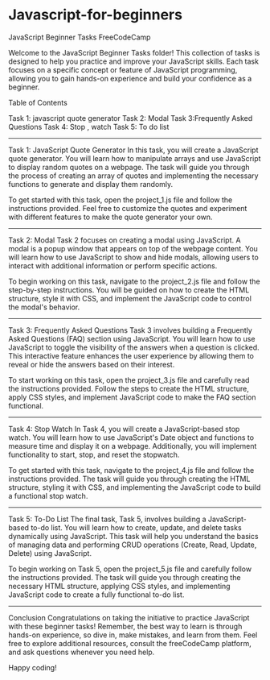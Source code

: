 # Javascript-for-beginners

JavaScript Beginner Tasks FreeCodeCamp

Welcome to the JavaScript Beginner Tasks folder! This collection of tasks is designed to help you practice and improve your JavaScript skills. Each task focuses on a specific concept or feature of JavaScript programming, allowing you to gain hands-on experience and build your confidence as a beginner.

Table of Contents

Task 1: javascript quote generator
Task 2: Modal
Task 3:Frequently Asked Questions
Task 4: Stop , watch 
Task 5: To do list

*************************************

Task 1: JavaScript Quote Generator
In this task, you will create a JavaScript quote generator. You will learn how to manipulate arrays and use JavaScript to display random quotes on a webpage. The task will guide you through the process of creating an array of quotes and implementing the necessary functions to generate and display them randomly.

To get started with this task, open the project_1.js file and follow the instructions provided. Feel free to customize the quotes and experiment with different features to make the quote generator your own.
*****************************************

Task 2: Modal
Task 2 focuses on creating a modal using JavaScript. A modal is a popup window that appears on top of the webpage content. You will learn how to use JavaScript to show and hide modals, allowing users to interact with additional information or perform specific actions.

To begin working on this task, navigate to the project_2.js file and follow the step-by-step instructions. You will be guided on how to create the HTML structure, style it with CSS, and implement the JavaScript code to control the modal's behavior.
***************************************

Task 3: Frequently Asked Questions
Task 3 involves building a Frequently Asked Questions (FAQ) section using JavaScript. You will learn how to use JavaScript to toggle the visibility of the answers when a question is clicked. This interactive feature enhances the user experience by allowing them to reveal or hide the answers based on their interest.

To start working on this task, open the project_3.js file and carefully read the instructions provided. Follow the steps to create the HTML structure, apply CSS styles, and implement JavaScript code to make the FAQ section functional.

*********************************
Task 4: Stop Watch
In Task 4, you will create a JavaScript-based stop watch. You will learn how to use JavaScript's Date object and functions to measure time and display it on a webpage. Additionally, you will implement functionality to start, stop, and reset the stopwatch.

To get started with this task, navigate to the project_4.js file and follow the instructions provided. The task will guide you through creating the HTML structure, styling it with CSS, and implementing the JavaScript code to build a functional stop watch.
***************************************************

Task 5: To-Do List
The final task, Task 5, involves building a JavaScript-based to-do list. You will learn how to create, update, and delete tasks dynamically using JavaScript. This task will help you understand the basics of managing data and performing CRUD operations (Create, Read, Update, Delete) using JavaScript.

To begin working on Task 5, open the project_5.js file and carefully follow the instructions provided. The task will guide you through creating the necessary HTML structure, applying CSS styles, and implementing JavaScript code to create a fully functional to-do list.

**********************************************
Conclusion
Congratulations on taking the initiative to practice JavaScript with these beginner tasks! Remember, the best way to learn is through hands-on experience, so dive in, make mistakes, and learn from them. Feel free to explore additional resources, consult the freeCodeCamp platform, and ask questions whenever you need help.

Happy coding!
